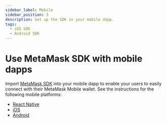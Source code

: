 ```yaml
---
sidebar_label: Mobile
sidebar_position: 3
description: Set up the SDK in your mobile dapp.
tags:
  - iOS SDK
  - Android SDK
---
```


# Use MetaMask SDK with mobile dapps

Import [MetaMask SDK](../../../concepts/sdk/index.md) into your mobile dapp to enable your users
to easily connect with their MetaMask Mobile wallet.
See the instructions for the following mobile platforms:

- [React Native](../javascript/react-native.md)
- [iOS](ios.md)
- [Android](android.md)
